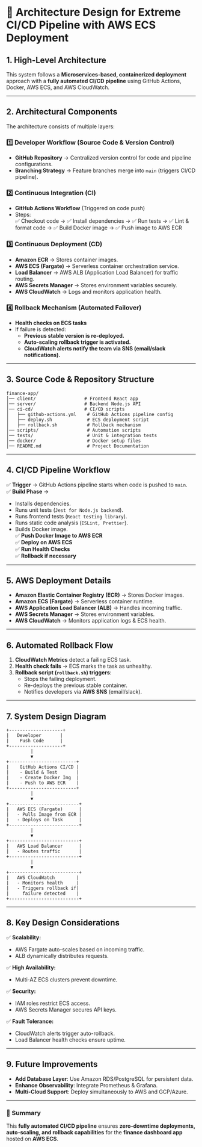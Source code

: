 # **📌 Architecture Design for Extreme CI/CD Pipeline with AWS ECS Deployment**  

## **1. High-Level Architecture**  
This system follows a **Microservices-based, containerized deployment** approach with a **fully automated CI/CD pipeline** using GitHub Actions, Docker, AWS ECS, and AWS CloudWatch.

---
## **2. Architectural Components**  
The architecture consists of multiple layers:

### **1️⃣ Developer Workflow (Source Code & Version Control)**  
- **GitHub Repository** → Centralized version control for code and pipeline configurations.  
- **Branching Strategy** → Feature branches merge into `main` (triggers CI/CD pipeline).  
  
### **2️⃣ Continuous Integration (CI)**  
- **GitHub Actions Workflow** (Triggered on code push)  
- Steps:  
  ✅ Checkout code → ✅ Install dependencies → ✅ Run tests → ✅ Lint & format code → ✅ Build Docker image → ✅ Push image to AWS ECR  

### **3️⃣ Continuous Deployment (CD)**  
- **Amazon ECR** → Stores container images.  
- **AWS ECS (Fargate)** → Serverless container orchestration service.  
- **Load Balancer** → AWS ALB (Application Load Balancer) for traffic routing.  
- **AWS Secrets Manager** → Stores environment variables securely.  
- **AWS CloudWatch** → Logs and monitors application health.  

### **4️⃣ Rollback Mechanism (Automated Failover)**  
- **Health checks on ECS tasks**  
- If failure is detected:
  - **Previous stable version is re-deployed.**
  - **Auto-scaling rollback trigger is activated.**
  - **CloudWatch alerts notify the team via SNS (email/slack notifications).**

---
## **3. Source Code & Repository Structure**  
```
finance-app/
│── client/                  # Frontend React app
│── server/                  # Backend Node.js API
│── ci-cd/                   # CI/CD scripts
│   ├── github-actions.yml    # GitHub Actions pipeline config
│   ├── deploy.sh             # ECS deployment script
│   ├── rollback.sh           # Rollback mechanism
│── scripts/                  # Automation scripts
│── tests/                    # Unit & integration tests
│── docker/                   # Docker setup files
│── README.md                 # Project Documentation
```

---
## **4. CI/CD Pipeline Workflow**  
✅ **Trigger** → GitHub Actions pipeline starts when code is pushed to `main`.  
✅ **Build Phase** →  
   - Installs dependencies.  
   - Runs unit tests (`Jest for Node.js backend`).  
   - Runs frontend tests (`React testing library`).  
   - Runs static code analysis (`ESLint, Prettier`).  
   - Builds Docker image.  
✅ **Push Docker Image to AWS ECR**  
✅ **Deploy on AWS ECS**  
✅ **Run Health Checks**  
✅ **Rollback if necessary**  

---
## **5. AWS Deployment Details**  
- **Amazon Elastic Container Registry (ECR)** → Stores Docker images.
- **Amazon ECS (Fargate)** → Serverless container runtime.
- **AWS Application Load Balancer (ALB)** → Handles incoming traffic.
- **AWS Secrets Manager** → Stores environment variables.
- **AWS CloudWatch** → Monitors application logs & ECS health.

---
## **6. Automated Rollback Flow**  
1. **CloudWatch Metrics** detect a failing ECS task.  
2. **Health check fails** → ECS marks the task as unhealthy.  
3. **Rollback script (`rollback.sh`) triggers**:  
   - Stops the failing deployment.  
   - Re-deploys the previous stable container.  
   - Notifies developers via **AWS SNS** (email/slack).  

---
## **7. System Design Diagram**  
```plaintext
+--------------------+
|   Developer       |
|    Push Code      |
+--------------------+
         |
         ▼
+-------------------------+
|    GitHub Actions CI/CD |
|    - Build & Test       |
|    - Create Docker Img  |
|    - Push to AWS ECR    |
+-------------------------+
         |
         ▼
+--------------------------+
|   AWS ECS (Fargate)      |
|   - Pulls Image from ECR |
|   - Deploys on Task      |
+--------------------------+
         |
         ▼
+--------------------------+
|   AWS Load Balancer      |
|   - Routes traffic       |
+--------------------------+
         |
         ▼
+--------------------------+
|   AWS CloudWatch        |
|   - Monitors health     |
|   - Triggers rollback if|
|     failure detected    |
+--------------------------+
```

---
## **8. Key Design Considerations**  
✅ **Scalability:**  
   - AWS Fargate auto-scales based on incoming traffic.  
   - ALB dynamically distributes requests.  

✅ **High Availability:**  
   - Multi-AZ ECS clusters prevent downtime.  

✅ **Security:**  
   - IAM roles restrict ECS access.  
   - AWS Secrets Manager secures API keys.  

✅ **Fault Tolerance:**  
   - CloudWatch alerts trigger auto-rollback.  
   - Load Balancer health checks ensure uptime.  

---
## **9. Future Improvements**  
- **Add Database Layer**: Use Amazon RDS/PostgreSQL for persistent data.  
- **Enhance Observability**: Integrate Prometheus & Grafana.  
- **Multi-Cloud Support**: Deploy simultaneously to AWS and GCP/Azure.  

---
### **🚀 Summary**  
This **fully automated CI/CD pipeline** ensures **zero-downtime deployments, auto-scaling, and rollback capabilities** for the **finance dashboard app** hosted on **AWS ECS**.  
